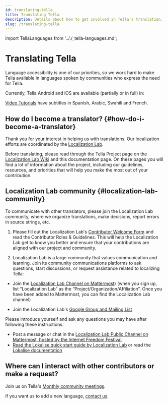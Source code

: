 ```yaml
---
id: translating-tella
title: Translating Tella
description: Details about how to get involved in Tella's translation.
slug: /translating-tella
---
```

import TellaLanguages from '.././_tella-languages.md';


# Translating Tella

Language accessibility is one of our priorities, so we work hard to make Tella available in languages spoken by communities who express the need for Tella.

Currently, Tella Android and iOS are available (partially or in full) in:


<TellaLanguages/>


[Video Tutorials](/video-tutorials) have subtitles in Spanish, Arabic, Swahili and French.

## How do I become a translator? {#how-do-i-become-a-translator}
Thank you for your interest in helping us with translations. Our localization efforts are coordinated by the [Localization Lab](https://www.localizationlab.org/). 

Before translating, please read through the Tella Project page on the [Localization Lab Wiki](https://wiki.localizationlab.org/index.php/Tella) and this documentation page. On these pages you will find a lot of information about the project, including our guidelines, resources, and priorities that will help you make the most out of your contribution.

## Localization Lab community {#localization-lab-community}
To communicate with other translators, please join the Localization Lab community, where we organize translations, make decisions, report errors in source strings, etc. 

1. Please fill out the Localization Lab's [Contributor Welcome Form](https://docs.google.com/forms/d/e/1FAIpQLSfgXL7UbC6eVk7YMg_gidFnBre3a6liYSnAuhiPmtSybubNWA/viewform) and read the Contributor Roles & Guidelines. This will help the Localization Lab get to know you better and ensure that your contributions are aligned with our project and community.

2. Localization Lab is a large community that values communication and learning. Join its community communications platforms to ask questions, start discussions, or request assistance related to localizing Tella:

* Join the [Localization Lab Channel on Mattermost](https://internetfreedomfestival.org/wiki/index.php/IFF_Mattermost))
(when you sign up, list “Localization Lab” as the “Project/Organization/Affiliation”. Once you have been added to Mattermost, you can find the Localization Lab channel) 


* Join the Localization Lab's [Google Group and Mailing List](https://groups.google.com/g/OTFl10n)

Please introduce yourself and ask any questions you may have after following these instructions.
- Post a message or chat in the [Localization Lab Public Channel on Mattermost, hosted by the Internet Freedom Festival](https://community.internetfreedomfestival.org/community/channels/localization-lab-chat).
- [Read the Lokalise quick start guide by Localization Lab](https://docs.google.com/document/d/1h3Fa9FbVAzHXKgS_H28LmycY3ujjCgQl-oOwVuIy2IA/edit) or read the [Lokalise documentation](https://docs.lokalise.com/en/)

## Where can I interact with other contributors or make a request? 

Join us on Tella's [Monthly community meetings](/community-meetings).

If you want us to add a new language, [contact us](/contact-us).

